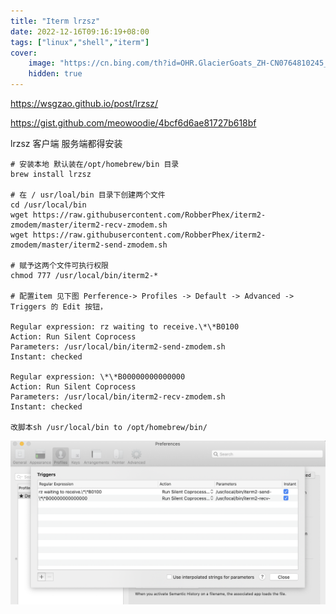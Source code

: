 ```yaml
---
title: "Iterm lrzsz"
date: 2022-12-16T09:16:19+08:00
tags: ["linux","shell","iterm"]
cover:
    image: "https://cn.bing.com/th?id=OHR.GlacierGoats_ZH-CN0764810245_1920x1080.jpg&rf=LaDigue_1920x1080.jpg&pid=hp"
    hidden: true 
---
```


https://wsgzao.github.io/post/lrzsz/

https://gist.github.com/meowoodie/4bcf6d6ae81727b618bf

lrzsz 客户端 服务端都得安装
```
# 安装本地 默认装在/opt/homebrew/bin 目录
brew install lrzsz

# 在 / usr/loal/bin 目录下创建两个文件
cd /usr/local/bin
wget https://raw.githubusercontent.com/RobberPhex/iterm2-zmodem/master/iterm2-recv-zmodem.sh
wget https://raw.githubusercontent.com/RobberPhex/iterm2-zmodem/master/iterm2-send-zmodem.sh

# 赋予这两个文件可执行权限
chmod 777 /usr/local/bin/iterm2-*

# 配置item 见下图 Perference-> Profiles -> Default -> Advanced -> Triggers 的 Edit 按钮，

Regular expression: rz waiting to receive.\*\*B0100
Action: Run Silent Coprocess
Parameters: /usr/local/bin/iterm2-send-zmodem.sh
Instant: checked

Regular expression: \*\*B00000000000000
Action: Run Silent Coprocess
Parameters: /usr/local/bin/iterm2-recv-zmodem.sh
Instant: checked

改脚本sh /usr/local/bin to /opt/homebrew/bin/

```
![image](https://raw.githubusercontent.com/wsgzao/storage-public/master/img/20201102111035.png)